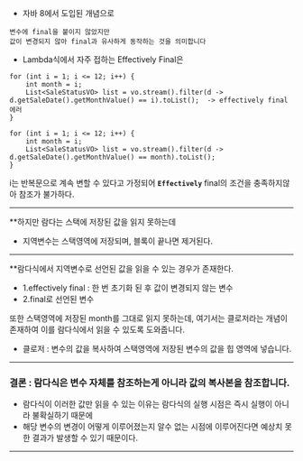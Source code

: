 

- 자바 8에서 도입된 개념으로 

```
변수에 final을 붙이지 않았지만 
값이 변경되지 않아 final과 유사하게 동작하는 것을 의미합니다
```

- Lambda식에서 자주 접하는 Effectively Final은 

```
for (int i = 1; i <= 12; i++) {  
    int month = i;  
    List<SaleStatusVO> list = vo.stream().filter(d -> d.getSaleDate().getMonthValue() == i).toList();  -> effectively final 에러
}
```

```
for (int i = 1; i <= 12; i++) {  
    int month = i;  
    List<SaleStatusVO> list = vo.stream().filter(d -> d.getSaleDate().getMonthValue() == month).toList();  
}
```


i는 반복문으로 계속 변할 수 있다고 가정되어 **`Effectively`** final의 조건을 충족하지않아 참조가 불가하다.

---

**하지만 람다는 스택에 저장된 값을 읽지 못하는데 

- 지역변수는 스택영역에 저장되며, 블록이 끝나면 제거된다.

-----

**람다식에서 지역변수로 선언된 값을 읽을 수 있는 경우가 존재한다.

- 1.effectively final : 한 번 초기화 된 후 값이 변경되지 않는 변수
- 2.final로 선언된 변수

또한 스택영역에 저장된 month를 그대로 읽지 못하는데, 여기서는 클로저라는 개념이 존재하여 이를 람다식에서 읽을 수 있도록 도와줍니다.

- 클로저 : 변수의 값을 복사하여 스택영역에 저장된 변수의 값을 힙 영역에 넣습니다.

---

### 결론 : 람다식은 변수 자체를 참조하는게 아니라 값의 복사본을 참조합니다.


- 람다식이 이러한 값만 읽을 수 있는 이유는 람다식의 실행 시점은 즉시 실행이 아니라 불확실하기 때문에
- 해당 변수의 변경이 어떻게 이루어졌는지 알수 없는 시점에 이루어진다면 예상치 못한 결과가 발생할 수 있기 때문이다.

---
